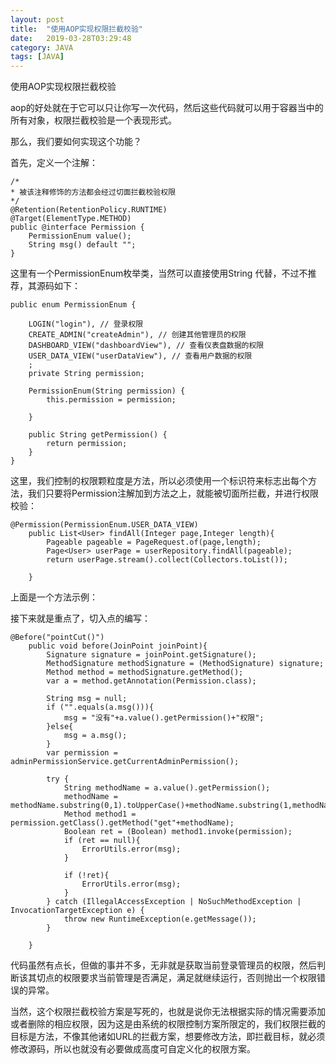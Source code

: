 ```yaml
---
layout: post
title:  "使用AOP实现权限拦截校验"
date:   2019-03-28T03:29:48
category: JAVA
tags: [JAVA]
---
```


使用AOP实现权限拦截校验

<p>aop的好处就在于它可以只让你写一次代码，然后这些代码就可以用于容器当中的所有对象，权限拦截校验是一个表现形式。</p><p>那么，我们要如何实现这个功能？</p><p>首先，定义一个注解：</p><pre><code>/*<br>* 被该注释修饰的方法都会经过切面拦截校验权限<br>*/<br>@Retention(RetentionPolicy.RUNTIME)<br>@Target(ElementType.METHOD)<br>public @interface Permission {<br>    PermissionEnum value();<br>    String msg() default "";<br>}</code></pre><p>这里有一个PermissionEnum枚举类，当然可以直接使用String 代替，不过不推荐，其源码如下：</p><pre><code>public enum PermissionEnum {<br><br>    LOGIN("login"), // 登录权限<br>    CREATE_ADMIN("createAdmin"), // 创建其他管理员的权限<br>    DASHBOARD_VIEW("dashboardView"), // 查看仪表盘数据的权限<br>    USER_DATA_VIEW("userDataView"), // 查看用户数据的权限<br>    ;<br>    private String permission;<br><br>    PermissionEnum(String permission) {<br>        this.permission = permission;<br><br>    }<br><br>    public String getPermission() {<br>        return permission;<br>    }<br>}</code></pre><p>这里，我们控制的权限颗粒度是方法，所以必须使用一个标识符来标志出每个方法，我们只要将Permission注解加到方法之上，就能被切面所拦截，并进行权限校验：</p><pre><code>@Permission(PermissionEnum.USER_DATA_VIEW)<br>    public List&lt;User&gt; findAll(Integer page,Integer length){<br>        Pageable pageable = PageRequest.of(page,length);<br>        Page&lt;User&gt; userPage = userRepository.findAll(pageable);<br>        return userPage.stream().collect(Collectors.toList());<br><br>    }</code></pre><p>上面是一个方法示例：</p><p>接下来就是重点了，切入点的编写：</p><pre><code>@Before("pointCut()")<br>    public void before(JoinPoint joinPoint){<br>        Signature signature = joinPoint.getSignature();<br>        MethodSignature methodSignature = (MethodSignature) signature;<br>        Method method = methodSignature.getMethod();<br>        var a = method.getAnnotation(Permission.class);<br><br>        String msg = null;<br>        if ("".equals(a.msg())){<br>            msg = "没有"+a.value().getPermission()+"权限";<br>        }else{<br>            msg = a.msg();<br>        }<br>        var permission = adminPermissionService.getCurrentAdminPermission();<br><br>        try {<br>            String methodName = a.value().getPermission();<br>            methodName = methodName.substring(0,1).toUpperCase()+methodName.substring(1,methodName.length());<br>            Method method1 = permission.getClass().getMethod("get"+methodName);<br>            Boolean ret = (Boolean) method1.invoke(permission);<br>            if (ret == null){<br>                ErrorUtils.error(msg);<br>            }<br><br>            if (!ret){<br>                ErrorUtils.error(msg);<br>            }<br>        } catch (IllegalAccessException | NoSuchMethodException | InvocationTargetException e) {<br>            throw new RuntimeException(e.getMessage());<br>        }<br><br>    }</code></pre><p>代码虽然有点长，但做的事并不多，无非就是获取当前登录管理员的权限，然后判断该其切点的权限要求当前管理是否满足，满足就继续运行，否则抛出一个权限错误的异常。</p><p>当然，这个权限拦截校验方案是写死的，也就是说你无法根据实际的情况需要添加或者删除的相应权限，因为这是由系统的权限控制方案所限定的，我们权限拦截的目标是方法，不像其他诸如URL的拦截方案，想要修改方法，即拦截目标，就必须修改源码，所以也就没有必要做成高度可自定义化的权限方案。</p><p><br></p><style>
<!--
 /* Font Definitions */
 @font-face
	{font-family:Helvetica;
	panose-1:2 11 6 4 2 2 2 2 2 4;
	mso-font-charset:0;
	mso-generic-font-family:swiss;
	mso-font-pitch:variable;
	mso-font-signature:-536858881 -1073711013 9 0 511 0;}
@font-face
	{font-family:"Cambria Math";
	panose-1:2 4 5 3 5 4 6 3 2 4;
	mso-font-charset:0;
	mso-generic-font-family:roman;
	mso-font-pitch:variable;
	mso-font-signature:3 0 0 0 1 0;}
@font-face
	{font-family:等线;
	panose-1:2 1 6 0 3 1 1 1 1 1;
	mso-font-alt:DengXian;
	mso-font-charset:134;
	mso-generic-font-family:auto;
	mso-font-pitch:variable;
	mso-font-signature:-1610612033 953122042 22 0 262159 0;}
@font-face
	{font-family:"\@等线";
	panose-1:2 1 6 0 3 1 1 1 1 1;
	mso-font-charset:134;
	mso-generic-font-family:auto;
	mso-font-pitch:variable;
	mso-font-signature:-1610612033 953122042 22 0 262159 0;}
 /* Style Definitions */
 p.MsoNormal, li.MsoNormal, div.MsoNormal
	{mso-style-unhide:no;
	mso-style-qformat:yes;
	mso-style-parent:"";
	margin:0cm;
	margin-bottom:.0001pt;
	text-align:justify;
	text-justify:inter-ideograph;
	mso-pagination:none;
	font-size:10.5pt;
	mso-bidi-font-size:11.0pt;
	font-family:等线;
	mso-ascii-font-family:等线;
	mso-ascii-theme-font:minor-latin;
	mso-fareast-font-family:等线;
	mso-fareast-theme-font:minor-fareast;
	mso-hansi-font-family:等线;
	mso-hansi-theme-font:minor-latin;
	mso-bidi-font-family:"Times New Roman";
	mso-bidi-theme-font:minor-bidi;
	mso-font-kerning:1.0pt;}
.MsoChpDefault
	{mso-style-type:export-only;
	mso-default-props:yes;
	font-family:等线;
	mso-bidi-font-family:"Times New Roman";
	mso-bidi-theme-font:minor-bidi;}
 /* Page Definitions */
 @page
	{mso-page-border-surround-header:no;
	mso-page-border-surround-footer:no;}
@page WordSection1
	{size:612.0pt 792.0pt;
	margin:72.0pt 90.0pt 72.0pt 90.0pt;
	mso-header-margin:36.0pt;
	mso-footer-margin:36.0pt;
	mso-paper-source:0;}
div.WordSection1
	{page:WordSection1;}
-->
</style>